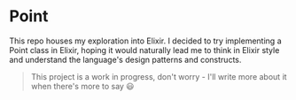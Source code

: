 # Point

This repo houses my exploration into Elixir. I decided to try implementing a Point class in Elixir, hoping it would naturally lead me to think in Elixir style and understand the language's design patterns and constructs.

> This project is a work in progress, don't worry - I'll write more about it when there's more to say 😃
